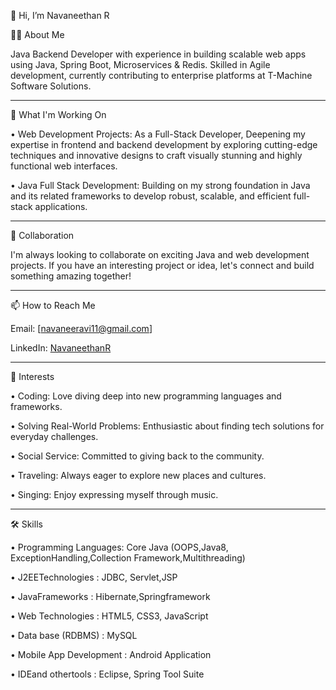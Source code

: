 👋 Hi, I’m Navaneethan R

👨‍💻 About Me

Java Backend Developer with experience in building scalable web apps using Java, Spring Boot, Microservices & Redis. Skilled in Agile development, currently contributing to enterprise platforms at T-Machine Software Solutions.

________________________________________________________________________________________________________________________________________________________________________________

🚀 What I'm Working On

• Web Development Projects: As a Full-Stack Developer, Deepening my expertise in frontend and backend development by exploring cutting-edge techniques and innovative designs to craft visually stunning and highly functional web interfaces.

• Java Full Stack Development: Building on my strong foundation in Java and its related frameworks to develop robust, scalable, and efficient full-stack applications.

________________________________________________________________________________________________________________________________________________________________________________


💼 Collaboration

I'm always looking to collaborate on exciting Java and web development projects. If you have an interesting project or idea, let's connect and build something amazing together!

________________________________________________________________________________________________________________________________________________________________________________


📫 How to Reach Me

Email: [navaneeravi11@gmail.com]

LinkedIn: [NavaneethanR](https://www.linkedin.com/in/navaneethan-r-b86593218/)

________________________________________________________________________________________________________________________________________________________________________________


🌟 Interests

• Coding: Love diving deep into new programming languages and frameworks.

• Solving Real-World Problems: Enthusiastic about finding tech solutions for everyday challenges.

• Social Service: Committed to giving back to the community.

• Traveling: Always eager to explore new places and cultures.

• Singing: Enjoy expressing myself through music.

________________________________________________________________________________________________________________________________________________________________________________



🛠️ Skills

• Programming Languages: Core Java (OOPS,Java8, ExceptionHandling,Collection Framework,Multithreading)

• J2EETechnologies : JDBC, Servlet,JSP

• JavaFrameworks : Hibernate,Springframework

• Web Technologies : HTML5, CSS3, JavaScript

• Data base (RDBMS) : MySQL

• Mobile App Development : Android Application

• IDEand othertools : Eclipse, Spring Tool Suite
